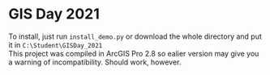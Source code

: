 # GIS Day 2021
To install, just run `install_demo.py` or download the whole directory and put it in `C:\Student\GISDay_2021`
<br>
This project was compiled in ArcGIS Pro 2.8 so ealier version may give you a warning of incompatibility.  Should work, however. 